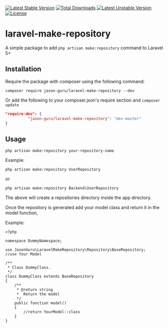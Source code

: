 [![Latest Stable Version](https://poser.pugx.org/jason-guru/laravel-make-repository/version)](https://packagist.org/packages/jason-guru/laravel-make-repository)
[![Total Downloads](https://poser.pugx.org/jason-guru/laravel-make-repository/downloads)](https://packagist.org/packages/jason-guru/laravel-make-repository)
[![Latest Unstable Version](https://poser.pugx.org/jason-guru/laravel-make-repository/v/unstable)](//packagist.org/packages/jason-guru/laravel-make-repository)
[![License](https://poser.pugx.org/jason-guru/laravel-make-repository/license)](https://packagist.org/packages/jason-guru/laravel-make-repository)
# laravel-make-repository
A simple package to add `php artisan make:repository` command to Laravel 5+

## Installation
Require the package with composer using the following command:

`composer require jason-guru/laravel-make-repository --dev`

Or add the following to your composer.json's require section and `composer update`

```json
"require-dev": {
          "jason-guru/laravel-make-repository": "dev-master"
}
```
## Usage
`php artisan make:repository your-repository-name`

Example:
```
php artisan make:repository UserRepository
```
or
```
php artisan make:repository Backend\UserRepository
```

The above will create a repositories directory inside the app directory.

Once the repository is generated add your model class and return it in the model function,

Example:

```
<?php

namespace DummyNamespace;

use JasonGuru\LaravelMakeRepository\Repository\BaseRepository;
//use Your Model

/**
 * Class DummyClass.
 */
class DummyClass extends BaseRepository
{
    /**
     * @return string
     *  Return the model
     */
    public function model()
    {
        //return YourModel::class
    }
}

```


